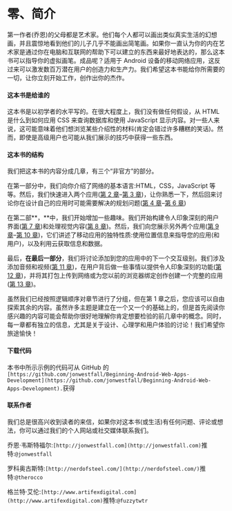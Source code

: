 # 零、简介

第一作者(乔恩)的父母都是艺术家。他们每个人都可以画出类似真实生活的幻想画，并且震惊地看到他们的儿子几乎不能画出简笔画。如果你一直认为你的内在艺术家是通过你在电脑和互联网的帮助下可以建立的东西来最好地表达的，那么这本书可以指导你的虚拟画笔。成品呢？适用于 Android 设备的移动网络应用，这反过来可以激发数百万潜在用户的创造力和生产力。我们希望这本书能给你所需要的一切，让你立刻开始工作，创作出你的杰作。

#### 这本书是给谁的

这本书是以初学者的水平写的。在很大程度上，我们没有做任何假设，从 HTML 是什么到如何应用 CSS 来查询数据库和使用 JavaScript 显示内容。对一些人来说，这可能意味着他们想浏览某些介绍性的材料(肯定会错过许多糟糕的笑话)。然而，即使是高级用户也可能从我们展示的技巧中获得一些东西。

#### 这本书的结构

我们把这本书的内容分成几章，有三个“非官方”的部分。

在第一部分中，我们向你介绍了网络的基本语言:HTML，CSS，JavaScript 等等。然后，我们快速进入两个应用([第 2 章](02.html#ch2)–[第 3 章](03.html#ch3))，让你熟悉一下，然后回来讨论你在设计自己的应用时可能需要解决的规划问题([第 4 章](04.html#ch4)–[第 6 章](06.html#ch6))

在第二部**，**中，我们开始增加一些趣味。我们开始构建令人印象深刻的用户界面([第 7 章](07.html#ch7))和处理视觉内容([第 8 章](08.html#ch8))。然后，我们向您展示另外两个应用([第 9 章](09.html#ch9)–[第 10 章](10.html#ch10))，它们讲述了移动应用的独特性质:使用位置信息来指导您的应用(和用户)，以及利用云获取信息和数据。

最后，**在最后一部分**，我们将讨论添加到您的应用中的下一个交互级别。我们涉及添加音频和视频([第 11 章](11.html#ch11))，在用户背后做一些事情以提供令人印象深刻的功能([第 12 章](12.html#ch12))，并将其打包上传到网络或为您以前的浏览器绑定创作创建一个完整的应用([第 13 章](13.html#ch13))。

虽然我们已经按照逻辑顺序对章节进行了分组，但在第 1 章之后，您应该可以自由探索其余的内容。虽然许多主题是建立在一个又一个的基础上的，但是首先阅读你感兴趣的内容可能会帮助你很好地理解你肯定想要检验的前几章中的概念。同时，每一章都有独立的信息，尤其是关于设计、心理学和用户体验的讨论！我们希望你旅途愉快！

#### 下载代码

本书中所示示例的代码可从 GitHub 的`[https://github.com/jonwestfall/Beginning-Android-Web-Apps-Development](https://github.com/jonwestfall/Beginning-Android-Web-Apps-Development).`获得

#### 联系作者

我们总是很高兴收到读者的来信，如果你对这本书(或生活)有任何问题、评论或想法，你可以通过我们的个人网站或社交媒体联系我们。

乔恩·韦斯特福尔:`[http://jonwestfall.com](http://jonwestfall.com)`推特:`@jonwestfall`

罗科奥古斯特:`[http://nerdofsteel.com/](http://nerdofsteel.com/)`推特:`@therocco`

格兰特·艾伦:`[http://www.artifexdigital.com](http://www.artifexdigital.com)`推特:`@fuzzytwtr`